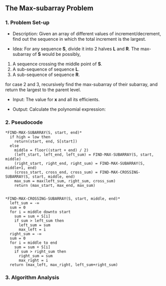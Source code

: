 ## The Max-subarray Problem
### 1. Problem Set-up

- Description: Given an array of different values of increment/decrement, find out the sequence in which the total increment is the largest.

- Idea: For any sequence **S**, divide it into 2 halves **L** and **R**. The max-subarray of **S** would be possibly,
 1. A sequence crossing the middle point of **S**.
 2. A sub-sequence of sequence **L**.
 3. A sub-sequence of sequence **R**.

  for case 2 and 3, recursively find the max-subarray of their subarray, and return the largest to the parent level.

- Input: The value for **x** and all its efficients.

- Output: Calculate the polynomial expression:

### 2. Pseudocode
```
*FIND-MAX-SUBARRAY(S, start, end)*
  if high = low then
    return(start, end, S[start])
  else
    middle = floor((start + end) / 2)
    (left_start, left_end, left_sum) = FIND-MAX-SUBARRAY(S, start, middle)
    (right_start, right_end, right_sum) = FIND-MAX-SUBARRAY(S, middle+1, end)
    (cross_start, cross_end, cross_sum) = FIND-MAX-CROSSING-SUBARRAY(S, start, middle, end)
    max_sum = max(left_sum, right_sum, cross_sum)
    return (max_start, max_end, max_sum)
```
```

*FIND-MAX-CROSSING-SUBARRAY(S, start, middle, end)*
  left_sum = -∞
  sum = 0
  for i = middle downto start
    sum = sum + S[i]
    if sum > left_sum then
      left_sum = sum
      max_left = i
  right_sum = -∞
  sum = 0
  for i = middle to end
    sum = sum + S[i]
    if sum > right_sum then
      right_sum = sum
      max_right = i
  return (max_left, max_right, left_sum+right_sum)
```
### 3. Algorithm Analysis

